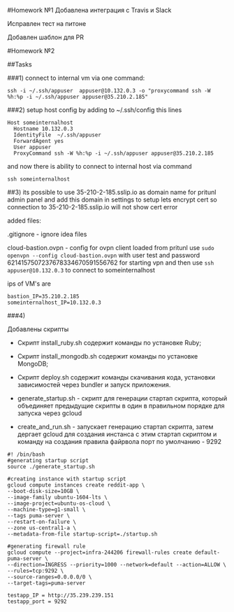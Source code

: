 #Homework №1
Добавлена интеграция с Travis и Slack

Исправлен тест на питоне

Добавлен шаблон для PR

#Homework №2

##Tasks 

###1) 
connect to internal vm via one command:
```
ssh -i ~/.ssh/appuser  appuser@10.132.0.3 -o "proxycommand ssh -W %h:%p -i ~/.ssh/appuser appuser@35.210.2.185"
```

###2) 
setup host config by adding to ~/.ssh/config this lines
```
Host someinternalhost
  Hostname 10.132.0.3
  IdentityFile  ~/.ssh/appuser
  ForwardAgent yes
  User appuser
  ProxyCommand ssh -W %h:%p -i ~/.ssh/appuser appuser@35.210.2.185
```
 
 and now there is ability to connect to internal host via command 
 ```
 ssh someinternalhost
 ```
 
 ##3)
 its possible to use 35-210-2-185.sslip.io as domain name for pritunl admin panel and add this domain in settings to setup lets encrypt cert 
so connection to 35-210-2-185.sslip.io will not show cert error

added files:

.gitignore - ignore idea files

cloud-bastion.ovpn - config for ovpn client loaded from pritunl use 
```sudo openvpn --config cloud-bastion.ovpn``` with user test and password 6214157507237678334670591556762 for starting vpn and then use ```ssh appuser@10.132.0.3``` to connect to someinternalhost 
 
ips of VM's are
```
bastion_IP=35.210.2.185
someinternalhost_IP=10.132.0.3
```

###4)

Добавлены скрипты 

- Скрипт install_ruby.sh содержит команды по установке
Ruby;
- Скрипт install_mongodb.sh содержит команды по
установке MongoDB;
- Скрипт deploy.sh содержит команды скачивания кода,
установки зависимостей через bundler и запуск приложения.

- generate_startup.sh - скрипт для генерации стартап скрипта, который объединяет предыдущие скрипты в один в правильном порядке для запуска через gcloud


- create_and_run.sh - запускает генерацию стартап скрипта, затем дергает gcloud для создания инстанса с этим стартап скриптом и команду на создания правила файрвола
порт по умолчанию - 9292

```
#! /bin/bash
#generating startup script
source ./generate_startup.sh

#creating instance with startup script
gcloud compute instances create reddit-app \
--boot-disk-size=10GB \
--image-family ubuntu-1604-lts \
--image-project=ubuntu-os-cloud \
--machine-type=g1-small \
--tags puma-server \
--restart-on-failure \
--zone us-central1-a \
--metadata-from-file startup-script=./startup.sh

#generating firewall rule
gcloud compute --project=infra-244206 firewall-rules create default-puma-server \
--direction=INGRESS --priority=1000 --network=default --action=ALLOW \
--rules=tcp:9292 \
--source-ranges=0.0.0.0/0 \
--target-tags=puma-server

```

```
testapp_IP = http://35.239.239.151
testapp_port = 9292
```
